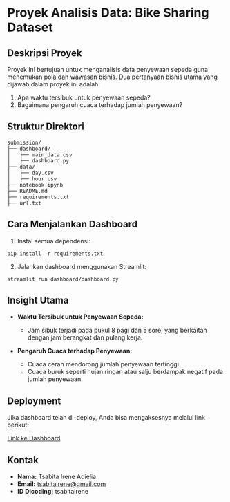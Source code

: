 # Proyek Analisis Data: Bike Sharing Dataset

## Deskripsi Proyek
Proyek ini bertujuan untuk menganalisis data penyewaan sepeda guna menemukan pola dan wawasan bisnis. Dua pertanyaan bisnis utama yang dijawab dalam proyek ini adalah:
1. Apa waktu tersibuk untuk penyewaan sepeda?
2. Bagaimana pengaruh cuaca terhadap jumlah penyewaan?

## Struktur Direktori
```
submission/
├── dashboard/
│   ├── main_data.csv
│   ├── dashboard.py
├── data/
│   ├── day.csv
│   ├── hour.csv
├── notebook.ipynb
├── README.md
├── requirements.txt
├── url.txt
```

## Cara Menjalankan Dashboard
1. Instal semua dependensi:
```
pip install -r requirements.txt
```
2. Jalankan dashboard menggunakan Streamlit:
```
streamlit run dashboard/dashboard.py
```

## Insight Utama
- **Waktu Tersibuk untuk Penyewaan Sepeda:**
  - Jam sibuk terjadi pada pukul 8 pagi dan 5 sore, yang berkaitan dengan jam berangkat dan pulang kerja.

- **Pengaruh Cuaca terhadap Penyewaan:**
  - Cuaca cerah mendorong jumlah penyewaan tertinggi.
  - Cuaca buruk seperti hujan ringan atau salju berdampak negatif pada jumlah penyewaan.

## Deployment
Jika dashboard telah di-deploy, Anda bisa mengaksesnya melalui link berikut:

[Link ke Dashboard](URL_DI_SINI)

## Kontak
- **Nama:** Tsabita Irene Adielia
- **Email:** tsabitairene@gmail.com
- **ID Dicoding:** tsabitairene

